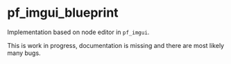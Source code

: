 # pf_imgui_blueprint

Implementation based on node editor in `pf_imgui`.

This is work in progress, documentation is missing and there are most likely many bugs.